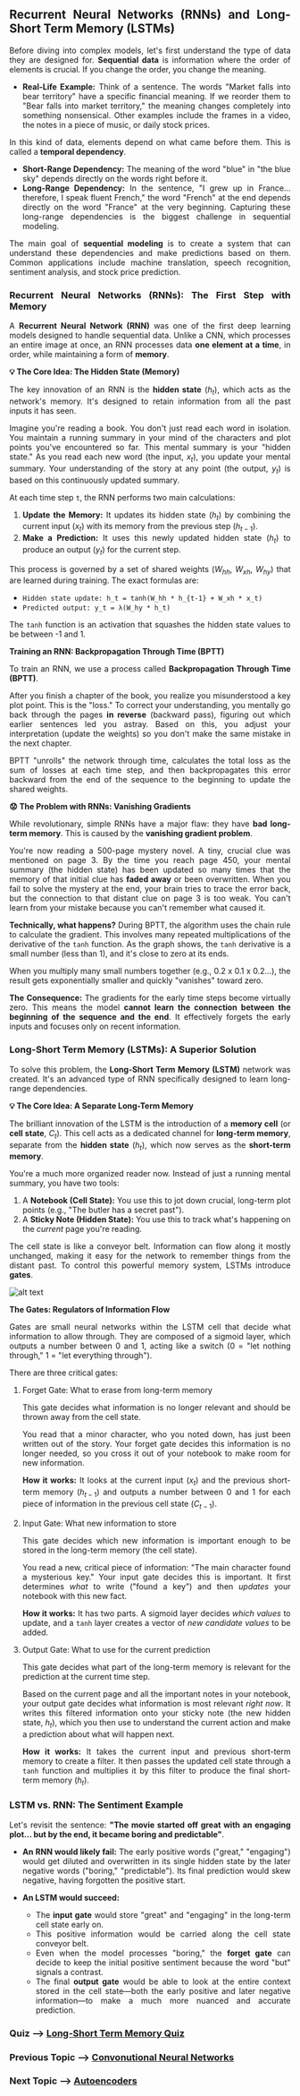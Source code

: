<div style="text-align: justify;">

## Recurrent Neural Networks (RNNs) and Long-Short Term Memory (LSTMs)

Before diving into complex models, let's first understand the type of data they are designed for. **Sequential data** is information where the order of elements is crucial. If you change the order, you change the meaning.

* **Real-Life Example:** Think of a sentence. The words "Market falls into bear territory" have a specific financial meaning. If we reorder them to "Bear falls into market territory," the meaning changes completely into something nonsensical. Other examples include the frames in a video, the notes in a piece of music, or daily stock prices.

In this kind of data, elements depend on what came before them. This is called a **temporal dependency**.
* **Short-Range Dependency:** The meaning of the word "blue" in "the blue sky" depends directly on the words right before it.
* **Long-Range Dependency:** In the sentence, "I grew up in France... therefore, I speak fluent French," the word "French" at the end depends directly on the word "France" at the very beginning. Capturing these long-range dependencies is the biggest challenge in sequential modeling.

The main goal of **sequential modeling** is to create a system that can understand these dependencies and make predictions based on them. Common applications include machine translation, speech recognition, sentiment analysis, and stock price prediction.

### Recurrent Neural Networks (RNNs): The First Step with Memory

A **Recurrent Neural Network (RNN)** was one of the first deep learning models designed to handle sequential data. Unlike a CNN, which processes an entire image at once, an RNN processes data **one element at a time**, in order, while maintaining a form of **memory**.

**💡 The Core Idea: The Hidden State (Memory)**

The key innovation of an RNN is the **hidden state** ($h_t$), which acts as the network's memory. It's designed to retain information from all the past inputs it has seen.

Imagine you're reading a book. You don't just read each word in isolation. You maintain a running summary in your mind of the characters and plot points you've encountered so far. This mental summary is your "hidden state." As you read each new word (the input, $x_t$), you update your mental summary. Your understanding of the story at any point (the output, $y_t$) is based on this continuously updated summary.

At each time step `t`, the RNN performs two main calculations:
1.  **Update the Memory:** It updates its hidden state ($h_t$) by combining the current input ($x_t$) with its memory from the previous step ($h_{t-1}$).
2.  **Make a Prediction:** It uses this newly updated hidden state ($h_t$) to produce an output ($y_t$) for the current step.

This process is governed by a set of shared weights ($W_{hh}$, $W_{xh}$, $W_{hy}$) that are learned during training. The exact formulas are:
* `Hidden state update: h_t = tanh(W_hh * h_{t-1} + W_xh * x_t)`
* `Predicted output: y_t = λ(W_hy * h_t)`

The `tanh` function is an activation that squashes the hidden state values to be between -1 and 1.

**Training an RNN: Backpropagation Through Time (BPTT)**

To train an RNN, we use a process called **Backpropagation Through Time (BPTT)**.

After you finish a chapter of the book, you realize you misunderstood a key plot point. This is the "loss." To correct your understanding, you mentally go back through the pages **in reverse** (backward pass), figuring out which earlier sentences led you astray. Based on this, you adjust your interpretation (update the weights) so you don't make the same mistake in the next chapter.

BPTT "unrolls" the network through time, calculates the total loss as the sum of losses at each time step, and then backpropagates this error backward from the end of the sequence to the beginning to update the shared weights.


**😟 The Problem with RNNs: Vanishing Gradients**

While revolutionary, simple RNNs have a major flaw: they have **bad long-term memory**. This is caused by the **vanishing gradient problem**.

You're now reading a 500-page mystery novel. A tiny, crucial clue was mentioned on page 3. By the time you reach page 450, your mental summary (the hidden state) has been updated so many times that the memory of that initial clue has **faded away** or been overwritten. When you fail to solve the mystery at the end, your brain tries to trace the error back, but the connection to that distant clue on page 3 is too weak. You can't learn from your mistake because you can't remember what caused it.

**Technically, what happens?** During BPTT, the algorithm uses the chain rule to calculate the gradient. This involves many repeated multiplications of the derivative of the `tanh` function. As the graph shows, the `tanh` derivative is a small number (less than 1), and it's close to zero at its ends.

When you multiply many small numbers together (e.g., 0.2 x 0.1 x 0.2...), the result gets exponentially smaller and quickly "vanishes" toward zero.

**The Consequence:** The gradients for the early time steps become virtually zero. This means the model **cannot learn the connection between the beginning of the sequence and the end**. It effectively forgets the early inputs and focuses only on recent information.

### Long-Short Term Memory (LSTMs): A Superior Solution

To solve this problem, the **Long-Short Term Memory (LSTM)** network was created. It's an advanced type of RNN specifically designed to learn long-range dependencies.

**💡 The Core Idea: A Separate Long-Term Memory**

The brilliant innovation of the LSTM is the introduction of a **memory cell** (or **cell state**, $C_t$). This cell acts as a dedicated channel for **long-term memory**, separate from the **hidden state** ($h_t$), which now serves as the **short-term memory**.

You're a much more organized reader now. Instead of just a running mental summary, you have two tools:

1. A **Notebook (Cell State):** You use this to jot down crucial, long-term plot points (e.g., "The butler has a secret past").
2. A **Sticky Note (Hidden State):** You use this to track what's happening on the *current* page you're reading.

The cell state is like a conveyor belt. Information can flow along it mostly unchanged, making it easy for the network to remember things from the distant past. To control this powerful memory system, LSTMs introduce **gates**.

![alt text](./Images/RNN-LSTMCell.png)

**The Gates: Regulators of Information Flow**

Gates are small neural networks within the LSTM cell that decide what information to allow through. They are composed of a sigmoid layer, which outputs a number between 0 and 1, acting like a switch (0 = "let nothing through," 1 = "let everything through").

There are three critical gates:

1. Forget Gate: What to erase from long-term memory

    This gate decides what information is no longer relevant and should be thrown away from the cell state.

    You read that a minor character, who you noted down, has just been written out of the story. Your forget gate decides this information is no longer needed, so you cross it out of your notebook to make room for new information.

    **How it works:** It looks at the current input ($x_t$) and the previous short-term memory ($h_{t-1}$) and outputs a number between 0 and 1 for each piece of information in the previous cell state ($C_{t-1}$).


2. Input Gate: What new information to store

    This gate decides which new information is important enough to be stored in the long-term memory (the cell state).

    You read a new, critical piece of information: "The main character found a mysterious key." Your input gate decides this is important. It first determines *what* to write ("found a key") and then *updates* your notebook with this new fact.

    **How it works:** It has two parts. A sigmoid layer decides *which values* to update, and a `tanh` layer creates a vector of *new candidate values* to be added.


3. Output Gate: What to use for the current prediction

    This gate decides what part of the long-term memory is relevant for the prediction at the current time step.

    Based on the current page and all the important notes in your notebook, your output gate decides what information is most relevant *right now*. It writes this filtered information onto your sticky note (the new hidden state, $h_t$), which you then use to understand the current action and make a prediction about what will happen next.
    
    **How it works:** It takes the current input and previous short-term memory to create a filter. It then passes the updated cell state through a `tanh` function and multiplies it by this filter to produce the final short-term memory ($h_t$).


### LSTM vs. RNN: The Sentiment Example

Let's revisit the sentence: **"The movie started off great with an engaging plot... but by the end, it became boring and predictable"**.

* **An RNN would likely fail:** The early positive words ("great," "engaging") would get diluted and overwritten in its single hidden state by the later negative words ("boring," "predictable"). Its final prediction would skew negative, having forgotten the positive start.

* **An LSTM would succeed:**
    * The **input gate** would store "great" and "engaging" in the long-term cell state early on.
    * This positive information would be carried along the cell state conveyor belt.
    * Even when the model processes "boring," the **forget gate** can decide to keep the initial positive sentiment because the word "but" signals a contrast.
    * The final **output gate** would be able to look at the entire context stored in the cell state—both the early positive and later negative information—to make a much more nuanced and accurate prediction.


### Quiz --> [Long-Short Term Memory Quiz](./Quiz/CNNQuiz.md) 

### Previous Topic --> [Convonutional Neural Networks](./CNN.md)
### Next Topic --> [Autoencoders](./Autoencoders.md)
</div>